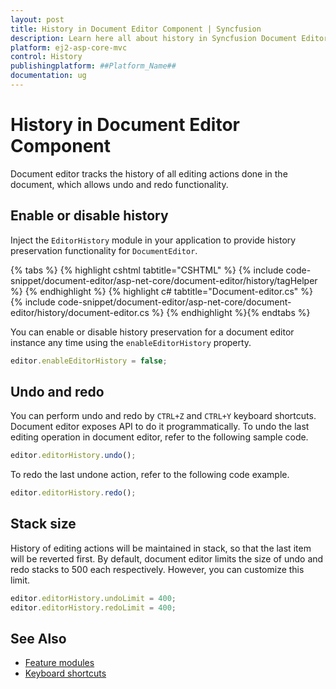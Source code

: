 ```yaml
---
layout: post
title: History in Document Editor Component | Syncfusion
description: Learn here all about history in Syncfusion Document Editor component of Syncfusion Essential JS 2 and more.
platform: ej2-asp-core-mvc
control: History
publishingplatform: ##Platform_Name##
documentation: ug
---
```



# History in Document Editor Component

Document editor tracks the history of all editing actions done in the document, which allows undo and redo functionality.

## Enable or disable history

Inject the `EditorHistory` module in your application to provide history preservation functionality for `DocumentEditor`.


{% tabs %}
{% highlight cshtml tabtitle="CSHTML" %}
{% include code-snippet/document-editor/asp-net-core/document-editor/history/tagHelper %}
{% endhighlight %}
{% highlight c# tabtitle="Document-editor.cs" %}
{% include code-snippet/document-editor/asp-net-core/document-editor/history/document-editor.cs %}
{% endhighlight %}{% endtabs %}


You can enable or disable history preservation for a document editor instance any time using the `enableEditorHistory` property.

```typescript
editor.enableEditorHistory = false;
```

## Undo and redo

You can perform undo and redo by `CTRL+Z` and `CTRL+Y` keyboard shortcuts. Document editor exposes API to do it programmatically. To undo the last editing operation in document editor, refer to the following sample code.

```typescript
editor.editorHistory.undo();
```

To redo the last undone action, refer to the following code example.

```typescript
editor.editorHistory.redo();
```

## Stack size

History of editing actions will be maintained in stack, so that the last item will be reverted first. By default, document editor limits the size of undo and redo stacks to 500 each respectively. However, you can customize this limit.

```typescript
editor.editorHistory.undoLimit = 400;
editor.editorHistory.redoLimit = 400;
```

## See Also

* [Feature modules](../asp-net-core/feature-module)
* [Keyboard shortcuts](../asp-net-core/keyboard-shortcut)
